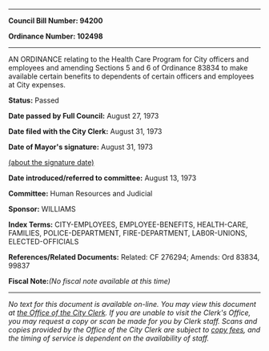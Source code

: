 

********

**Council Bill Number: 94200**
   
**Ordinance Number: 102498**
********

 AN ORDINANCE relating to the Health Care Program for City officers and employees and amending Sections 5 and 6 of Ordinance 83834 to make available certain benefits to dependents of certain officers and employees at City expenses.

**Status:** Passed
   
**Date passed by Full Council:** August 27, 1973
   
**Date filed with the City Clerk:** August 31, 1973
   
**Date of Mayor's signature:** August 31, 1973
   
[(about the signature date)](/~public/approvaldate.htm)
   
   
   
**Date introduced/referred to committee:** August 13, 1973
   
**Committee:** Human Resources and Judicial
   
**Sponsor:** WILLIAMS
   
   
**Index Terms:** CITY-EMPLOYEES, EMPLOYEE-BENEFITS, HEALTH-CARE, FAMILIES, POLICE-DEPARTMENT, FIRE-DEPARTMENT, LAB0R-UNIONS, ELECTED-OFFICIALS

**References/Related Documents:** Related: CF 276294; Amends: Ord 83834, 99837

**Fiscal Note:**_(No fiscal note available at this time)_
********

_No text for this document is available on-line. You may view this document at [the Office of the City Clerk](http://www.seattle.gov/leg/clerk/contactUs.htm). If you are unable to visit the Clerk's Office, you may request a copy or scan be made for you by Clerk staff. Scans and copies provided by the Office of the City Clerk are subject to [copy fees](http://clerk.seattle.gov/~public/clerkfees.htm), and the timing of service is dependent on the availability of staff._

